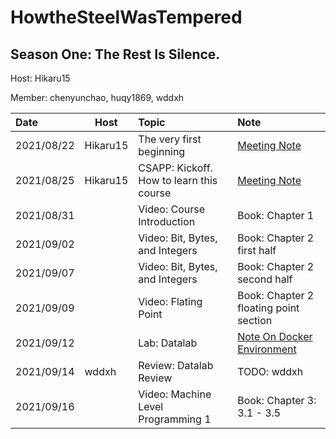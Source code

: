 # HowtheSteelWasTempered

## Season One: The Rest Is Silence.

Host: Hikaru15

Member: chenyunchao, huqy1869, wddxh


| Date       | Host     | Topic                                    | Note                                                   |
| :--------- | -------- | :--------------------------------------- | :----------------------------------------------------- |
| 2021/08/22 | Hikaru15 | The very first beginning                 | [Meeting Note](./meetings/20210822.md)                 |
| 2021/08/25 | Hikaru15 | CSAPP: Kickoff. How to learn this course | [Meeting Note](./meetings/20210825.md)                 |
| 2021/08/31 |          | Video: Course Introduction               | Book: Chapter 1                                        |
| 2021/09/02 |          | Video: Bit, Bytes, and Integers          | Book: Chapter 2 first half                             |
| 2021/09/07 |          | Video: Bit, Bytes, and Integers          | Book: Chapter 2 second half                            |
| 2021/09/09 |          | Video: Flating Point                     | Book: Chapter 2 floating point section                 |
| 2021/09/12 |          | Lab: Datalab                             | [Note On Docker Environment](./csapp/lab_resources.md) |
| 2021/09/14 | wddxh    | Review: Datalab Review                   | TODO: wddxh                                            |
| 2021/09/16 |          | Video: Machine Level Programming 1       | Book: Chapter 3: 3.1 - 3.5                             |
